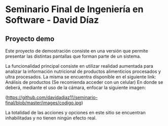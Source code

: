 # Seminario Final de Ingeniería en Software - David Díaz

## Proyecto demo

Este proyecto de demostración consiste en una versión que permite presentar las distintas pantallas que forman parte de un sistema.

La funcionalidad principal consiste en utilizar realidad aumentada para analizar la información nutricional de productos alimenticios procesados y ultra procesados. La misma se encuentra disponible en el siguiente link:
Análisis de productos (Se recomienda acceder con un celular)
En donde se deberá, mediante el uso de la cámara, enfocar la siguiente imagen:

(https://github.com/davidadiaz11/seminario-final/blob/master/images/codigo.jpg)

La totalidad de las acciones y opciones en este sitio se encuentran inhabilitadas y no tienen ningún efecto real.